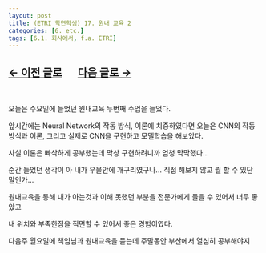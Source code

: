 ```yaml
---
layout: post
title: (ETRI 학연학생) 17. 원내 교육 2
categories: [6. etc.]
tags: [6.1. 회사에서, f.a. ETRI]
---
```


## [←  이전 글로](https://maizer2.github.io/6.%20etc2022/04/28/(ETRI-학연학생)-16..html) 　 [다음 글로 →](https://maizer2.github.io/6.%20etc2022/05/13/(ETRI-학연학생)-18.html)

<br/>

오늘은 수요일에 들었던 원내교육 두번째 수업을 들었다.

앞시간에는 Neural Network의 작동 방식, 이론에 치중하였다면 오늘은 CNN의 작동방식과 이론, 그리고 실제로 CNN을 구현하고 모델학습을 해보았다.

사실 이론은 빠삭하게 공부했는데 막상 구현하려니까 엄청 막막했다...

순간 들었던 생각이 아 내가 우물안에 개구리였구나... 직접 해보지 않고 뭘 할 수 있단 말인가... 

원내교육을 통해 내가 아는것과 이해 못했던 부분을 전문가에게 들을 수 있어서 너무 좋았고

내 위치와 부족한점을 직면할 수 있어서 좋은 경험이였다.

다음주 월요일에 책임님과 원내교육을 듣는데 주말동안 부산에서 열심히 공부해야지